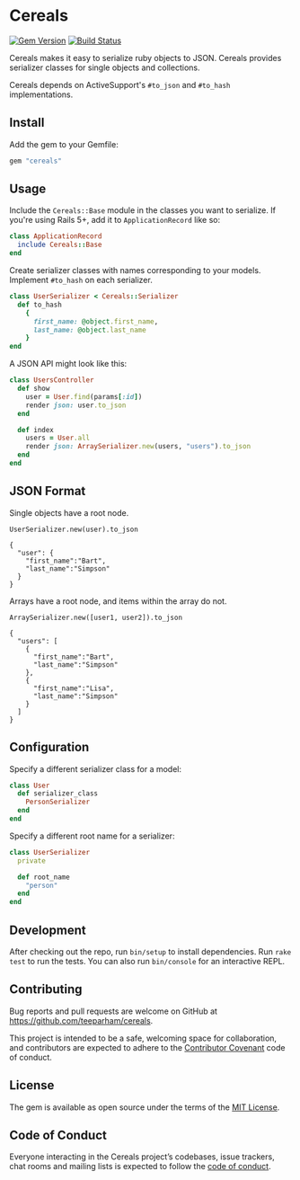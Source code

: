 # Cereals

[![Gem Version](https://badge.fury.io/rb/cereals.svg)][gem]
[![Build Status](https://travis-ci.org/teeparham/cereals.svg?branch=master)][build]

[gem]: http://rubygems.org/gems/cereals
[build]: https://travis-ci.org/teeparham/cereals

Cereals makes it easy to serialize ruby objects to JSON.
Cereals provides serializer classes for single objects and collections.

Cereals depends on ActiveSupport's `#to_json` and `#to_hash` implementations.

## Install

Add the gem to your Gemfile:

```ruby
gem "cereals"
```

## Usage

Include the `Cereals::Base` module in the classes you want to serialize.
If you're using Rails 5+, add it to `ApplicationRecord` like so:

```ruby
class ApplicationRecord
  include Cereals::Base
end
```

Create serializer classes with names corresponding to your models.
Implement `#to_hash` on each serializer.

```ruby
class UserSerializer < Cereals::Serializer
  def to_hash
    {
      first_name: @object.first_name,
      last_name: @object.last_name
    }
end
```

A JSON API might look like this:

```ruby
class UsersController
  def show
    user = User.find(params[:id])
    render json: user.to_json
  end

  def index
    users = User.all
    render json: ArraySerializer.new(users, "users").to_json
  end
end
```

## JSON Format

Single objects have a root node.

`UserSerializer.new(user).to_json`

```
{
  "user": {
    "first_name":"Bart",
    "last_name":"Simpson"
  }
}
```

Arrays have a root node, and items within the array do not.

`ArraySerializer.new([user1, user2]).to_json`

```
{
  "users": [
    {
      "first_name":"Bart",
      "last_name":"Simpson"
    },
    {
      "first_name":"Lisa",
      "last_name":"Simpson"
    }    
  ]
}
```

## Configuration

Specify a different serializer class for a model:

```ruby
class User
  def serializer_class
    PersonSerializer
  end
end
```

Specify a different root name for a serializer:

```ruby
class UserSerializer
  private

  def root_name
    "person"
  end
end
```


## Development

After checking out the repo, run `bin/setup` to install dependencies.
Run `rake test` to run the tests. You can also run `bin/console` for an
interactive REPL.

## Contributing

Bug reports and pull requests are welcome on GitHub at https://github.com/teeparham/cereals.

This project is intended to be a safe, welcoming space for collaboration,
and contributors are expected to adhere to the
[Contributor Covenant](http://contributor-covenant.org) code of conduct.

## License

The gem is available as open source under the terms of the
[MIT License](http://opensource.org/licenses/MIT).

## Code of Conduct

Everyone interacting in the Cereals project’s codebases, issue trackers, chat rooms and
mailing lists is expected to follow the
[code of conduct](https://github.com/teeparham/cereals/blob/master/CODE_OF_CONDUCT.md).
